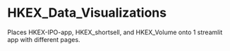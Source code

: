 # HKEX_Data_Visualizations
Places HKEX-IPO-app, HKEX_shortsell, and HKEX_Volume onto 1 streamlit app with different pages. 
